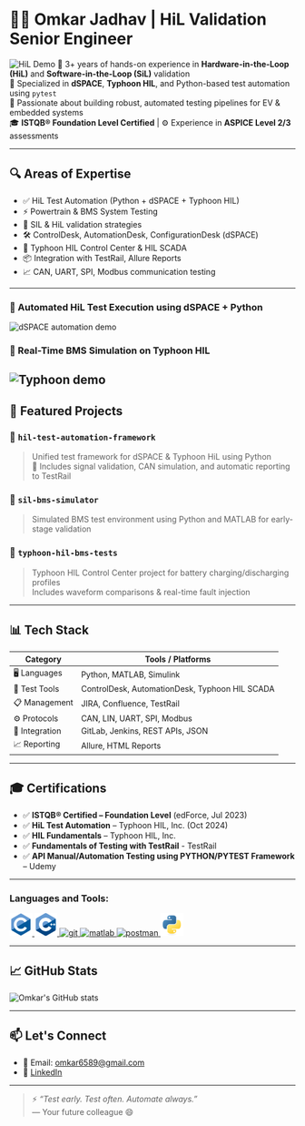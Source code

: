 # 👨‍🔧 Omkar Jadhav | HiL Validation Senior Engineer
![HiL Demo](https://media.giphy.com/media/2aW4v5nTSK5hT7HpjF/giphy.gif) <!-- Replace with your own hosted GIF URL -->
🎯 3+ years of hands-on experience in **Hardware-in-the-Loop (HiL)** and **Software-in-the-Loop (SiL)** validation  
🔧 Specialized in **dSPACE**, **Typhoon HIL**, and Python-based test automation using `pytest`  
📍 Passionate about building robust, automated testing pipelines for EV & embedded systems  
🎓 **ISTQB® Foundation Level Certified** | ⚙️ Experience in **ASPICE Level 2/3** assessments

---

## 🔍 Areas of Expertise

- ✅ HiL Test Automation (Python + dSPACE + Typhoon HIL)
- ⚡ Powertrain & BMS System Testing
- 🧪 SIL & HiL validation strategies
- 🛠️ ControlDesk, AutomationDesk, ConfigurationDesk (dSPACE)
- 🧰 Typhoon HIL Control Center & HIL SCADA
- 📦 Integration with TestRail, Allure Reports
- 📈 CAN, UART, SPI, Modbus communication testing

---

### 🚗 Automated HiL Test Execution using dSPACE + Python  
![dSPACE automation demo](./assets/dspace_hil_demo.gif)

### 🔌 Real-Time BMS Simulation on Typhoon HIL  
![Typhoon demo](./assets/typhoon_bms_test.gif)
---

## 📂 Featured Projects

### 🔹 `hil-test-automation-framework`
> Unified test framework for dSPACE & Typhoon HiL using Python  
> 🚀 Includes signal validation, CAN simulation, and automatic reporting to TestRail

### 🔹 `sil-bms-simulator`
> Simulated BMS test environment using Python and MATLAB for early-stage validation

### 🔹 `typhoon-hil-bms-tests`
> Typhoon HIL Control Center project for battery charging/discharging profiles  
> Includes waveform comparisons & real-time fault injection

---

## 📊 Tech Stack

| Category          | Tools / Platforms                             |
|------------------|-------------------------------------------------|
| 🖥️ Languages     | Python, MATLAB, Simulink                        |
| 🧪 Test Tools     | ControlDesk, AutomationDesk, Typhoon HIL SCADA |
| 📋 Management     | JIRA, Confluence, TestRail                     |
| ⚙️ Protocols     | CAN, LIN, UART, SPI, Modbus                     |
| 🧩 Integration   | GitLab, Jenkins, REST APIs, JSON                |
| 📈 Reporting     | Allure, HTML Reports                            |

---

## 🎓 Certifications

- ✅ **ISTQB® Certified – Foundation Level** (edForce, Jul 2023)
- ✅ **HiL Test Automation** – Typhoon HIL, Inc. (Oct 2024)
- ✅ **HIL Fundamentals** – Typhoon HIL, Inc.
- ✅ **Fundamentals of Testing with TestRail** - TestRail
- ✅ **API Manual/Automation Testing using PYTHON/PYTEST Framework** – Udemy

---

<h3 align="left">Languages and Tools:</h3>
<p align="left"> <a href="https://www.cprogramming.com/" target="_blank" rel="noreferrer"> <img src="https://raw.githubusercontent.com/devicons/devicon/master/icons/c/c-original.svg" alt="c" width="40" height="40"/> </a> <a href="https://www.w3schools.com/cpp/" target="_blank" rel="noreferrer"> <img src="https://raw.githubusercontent.com/devicons/devicon/master/icons/cplusplus/cplusplus-original.svg" alt="cplusplus" width="40" height="40"/> </a> <a href="https://git-scm.com/" target="_blank" rel="noreferrer"> <img src="https://www.vectorlogo.zone/logos/git-scm/git-scm-icon.svg" alt="git" width="40" height="40"/> </a> <a href="https://www.mathworks.com/" target="_blank" rel="noreferrer"> <img src="https://upload.wikimedia.org/wikipedia/commons/2/21/Matlab_Logo.png" alt="matlab" width="40" height="40"/> </a> <a href="https://postman.com" target="_blank" rel="noreferrer"> <img src="https://www.vectorlogo.zone/logos/getpostman/getpostman-icon.svg" alt="postman" width="40" height="40"/> </a> <a href="https://www.python.org" target="_blank" rel="noreferrer"> <img src="https://raw.githubusercontent.com/devicons/devicon/master/icons/python/python-original.svg" alt="python" width="40" height="40"/> </a> </p>

---
## 📈 GitHub Stats

![Omkar's GitHub stats](https://github-readme-stats.vercel.app/api?username=omkarajadhav&show_icons=true&theme=radical)

---

## 📫 Let's Connect

- 📧 Email: omkar6589@gmail.com  
- 🔗 [LinkedIn](www.linkedin.com/in/omkar-jadhav651997)

---

> ⚡ *“Test early. Test often. Automate always.”*  
> — Your future colleague 😄
